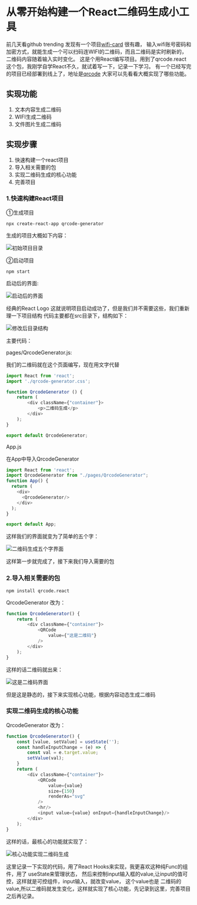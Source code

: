 # 从零开始构建一个React二维码生成小工具

前几天看github trending 发现有一个项目[wifi-card](https://github.com/bndw/wifi-card) 很有趣，
输入wifi账号密码和加密方式，就能生成一个可以扫码连WIFI的二维码，而且二维码是实时刷新的，二维码内容随着输入实时变化。 这是个用React编写项目。用到了qrcode.react
这个包，我刚学自学React不久，就试着写一下，记录一下学习。 有一个已经写完的项目已经部署到线上了，地址是[qrcode](http://hellozwz.com:3000) 大家可以先看看大概实现了哪些功能。

## 实现功能

1. 文本内容生成二维码
2. WIFI生成二维码
3. 文件图片生成二维码

## 实现步骤

1. 快速构建一个react项目
2. 导入相关需要的包
3. 实现二维码生成的核心功能
4. 完善项目

### 1.快速构建React项目

①生成项目

````shell
npx create-react-app qrcode-generator
````

生成的项目大概如下内容：

![初始项目目录](images/初始项目目录.png)

②启动项目

````shell
npm start
````

启动后的界面:

![启动后的界面](images/初始项目启动后界面.png)

经典的React Logo 这就说明项目启动成功了，但是我们并不需要这些，我们重新理一下项目结构 代码主要都在src目录下，结构如下：

![修改后目录结构](images/修改后目录结构.png)

主要代码：

pages/QrcodeGenerator.js:

我们的二维码就在这个页面编写，现在用文字代替

````js
import React from 'react';
import './qrcode-generator.css';

function QrcodeGenerator () {
    return (
        <div className={"container"}>
            <p>二维码生成</p>
        </div>
    );
}

export default QrcodeGenerator;
````

App.js

在App中导入QrcodeGenerator

````js
import React from 'react';
import QrcodeGenerator from "./pages/QrcodeGenerator";
function App() {
  return (
    <div>
      <QrcodeGenerator/>
    </div>
  );
}

export default App;
````

这样我们的界面就变为了简单的五个字：

![二维码生成五个字界面](images/二维码生成五个字界面.png)

这样第一步就完成了，接下来我们导入需要的包

### 2.导入相关需要的包

````shell
npm install qrcode.react
````

QrcodeGenerator 改为：

````js
function QrcodeGenerator() {
    return (
        <div className={"container"}>
            <QRCode
                value={"这是二维码"}
            />
        </div>
    );
}
````

这样的话二维码就出来：

![这是二维码界面](images/这是二维码界面.png)

但是这是静态的，接下来实现核心功能，根据内容动态生成二维码

### 实现二维码生成的核心功能

QrcodeGenerator 改为：

````js
function QrcodeGenerator() {
    const [value, setValue] = useState('');
    const handleInputChange = (e) => {
        const val = e.target.value;
        setValue(val);
    }
    return (
        <div className={"container"}>
            <QRCode
                value={value}
                size={150}
                renderAs="svg"
            />
            <hr/>
            <input value={value} onInput={handleInputChange}/>
        </div>
    );
}
````

这样的话，最核心的功能就实现了：

![核心功能实现二维码生成](images/核心功能实现二维码生成.png)

这里记录一下实现的代码，用了React Hooks来实现，我更喜欢这种纯Func的组件，用了 useState来管理状态，
然后来控制input输入框的value,让input的值可控，这样就是可控组件，input输入，就改变value， 
这个value也是 二维码的value,所以二维码就发生变化，这样就实现了核心功能，先记录到这里，完善项目之后再记录。









